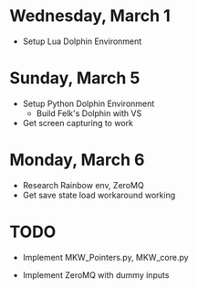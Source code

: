 # Wednesday, March 1
- Setup Lua Dolphin Environment

# Sunday, March 5
- Setup Python Dolphin Environment
    - Build Felk's Dolphin with VS
- Get screen capturing to work

# Monday, March 6
- Research Rainbow env, ZeroMQ
- Get save state load workaround working

# TODO
- Implement MKW_Pointers.py, MKW_core.py

- Implement ZeroMQ with dummy inputs